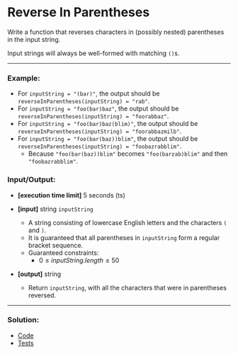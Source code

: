 # Reverse In Parentheses

Write a function that reverses characters in (possibly nested) parentheses in the input string.

Input strings will always be well-formed with matching `()`s.

---

### Example:

- For `inputString = "(bar)"`, the output should be `reverseInParentheses(inputString) = "rab"`.
- For `inputString = "foo(bar)baz"`, the output should be `reverseInParentheses(inputString) = "foorabbaz"`.
- For `inputString = "foo(bar)baz(blim)"`, the output should be `reverseInParentheses(inputString) = "foorabbazmilb"`.
- For `inputString = "foo(bar(baz))blim"`, the output should be `reverseInParentheses(inputString) = "foobazrabblim"`.
  - Because `"foo(bar(baz))blim"` becomes `"foo(barzab)blim"` and then `"foobazrabblim"`.

### Input/Output:

- **[execution time limit]** 5 seconds (ts)


- **[input]** string `inputString`
  - A string consisting of lowercase English letters and the characters `(` and `)`. 
  - It is guaranteed that all parentheses in `inputString` form a regular bracket sequence.
  - Guaranteed constraints:
    - $0 \le inputString.length \le 50$

  
- **[output]** string
  - Return `inputString`, with all the characters that were in parentheses reversed.

---

### Solution:

- [Code](/src/arcade/intro/13-reverse-in-parentheses)
- [Tests](/src/arcade/intro/13-reverse-in-parentheses/test/reverse-in-parentheses.test.ts)
